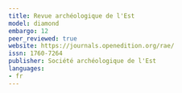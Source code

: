 ```yaml
---
title: Revue archéologique de l'Est
model: diamond
embargo: 12
peer_reviewed: true
website: https://journals.openedition.org/rae/
issn: 1760-7264
publisher: Société archéologique de l'Est
languages:
- fr
---
```

